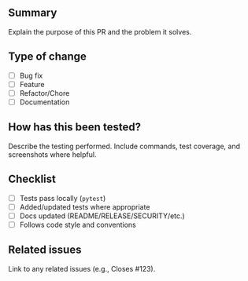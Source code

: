 ## Summary

Explain the purpose of this PR and the problem it solves.

## Type of change

- [ ] Bug fix
- [ ] Feature
- [ ] Refactor/Chore
- [ ] Documentation

## How has this been tested?

Describe the testing performed. Include commands, test coverage, and screenshots where helpful.

## Checklist

- [ ] Tests pass locally (`pytest`)
- [ ] Added/updated tests where appropriate
- [ ] Docs updated (README/RELEASE/SECURITY/etc.)
- [ ] Follows code style and conventions

## Related issues

Link to any related issues (e.g., Closes #123).

